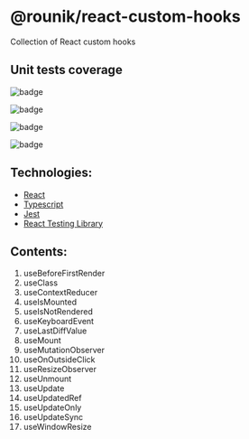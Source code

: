 # @rounik/react-custom-hooks

Collection of React custom hooks

## Unit tests coverage

![badge](https://img.shields.io/endpoint?url=https://gist.githubusercontent.com/rounikdev/edb83177b0281c3232346072ec773358/raw/coverage-unit-statements.json)

![badge](https://img.shields.io/endpoint?url=https://gist.githubusercontent.com/rounikdev/edb83177b0281c3232346072ec773358/raw/coverage-unit-branches.json)

![badge](https://img.shields.io/endpoint?url=https://gist.githubusercontent.com/rounikdev/edb83177b0281c3232346072ec773358/raw/coverage-unit-functions.json)

![badge](https://img.shields.io/endpoint?url=https://gist.githubusercontent.com/rounikdev/edb83177b0281c3232346072ec773358/raw/coverage-unit-lines.json)

## Technologies:

- [React](https://reactjs.org/)
- [Typescript](https://www.typescriptlang.org/)
- [Jest](https://github.com/kulshekhar/ts-jest)
- [React Testing Library](https://testing-library.com/)

## Contents:

1. useBeforeFirstRender
2. useClass
3. useContextReducer
4. useIsMounted
5. useIsNotRendered
6. useKeyboardEvent
7. useLastDiffValue
8. useMount
9. useMutationObserver
10. useOnOutsideClick
11. useResizeObserver
12. useUnmount
13. useUpdate
14. useUpdatedRef
15. useUpdateOnly
16. useUpdateSync
17. useWindowResize
